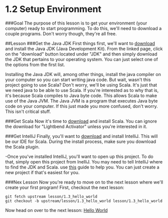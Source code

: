 # 1.2 Setup Environment
###Goal
The purpose of this lesson is to get your environment (your computer) ready to start programming. To do this, we'll need to download a couple programs. Don't worry though, they're all free.

##Lesson
###Get the Java JDK
First things first, we'll want to [download](http://www.oracle.com/technetwork/java/javase/downloads/index.html) and install the Java JDK (Java Development Kit). From the linked page, click on the "download" button located under "JDK" and then simply download the JDK that pertains to your operating system. You can just select one of the options from the first list. 

Installing the Java JDK will, among other things, install the java compiler on your computer so you can start writing java code. But wait, wasn't this project going to use Scala? Don't worry, we'll be using Scala. It's just that we need java to be able to use Scala. If you're interested as to why that is, it's because Scala compiles to Java byte code. This allows Scala to make use of the Java JVM. The Java JVM is a program that executes Java byte code on your computer. If this just made you more confused, don't worry. This isn't critical stuff. 

###Get Scala
Now it's time to [download](http://www.scala-lang.org/download/) and install Scala. You can ignore the download for "Lightbend Activator" unless you're interested in it.

###Get IntelliJ
Finally, you'll want to [download](https://www.jetbrains.com/idea/) and install IntelliJ. This will be our IDE for Scala. During the install process, make sure you download the Scala plugin. 

-Once you've installed IntelliJ, you'll want to open up this project. To do that, simply open this project from InelliJ. You may need to tell IntelliJ where to find the JDK and Scala. use [this](http://nanxiao.me/en/getting-started-with-scala-in-intellij-idea-14-1/) guide to help you. You can just create a new project if that's easiest for you.

###Nex Lesson
Now you're ready to move on to the next lesson where we'll create your first program! First, checkout the next lesson:
```
git fetch upstream lesson/1.3_hello_world
git checkout -b upstream/lesson/1.3_hello_world lesson/1.3_hello_world
```
Now head on over to the next lesson: [Hello World](https://github.com/hispanasian/LearnProgramming/tree/lesson/1.3_hello_world)
